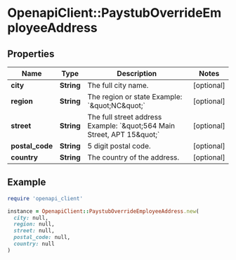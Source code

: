 # OpenapiClient::PaystubOverrideEmployeeAddress

## Properties

| Name | Type | Description | Notes |
| ---- | ---- | ----------- | ----- |
| **city** | **String** | The full city name. | [optional] |
| **region** | **String** | The region or state Example: &#x60;\&quot;NC\&quot;&#x60; | [optional] |
| **street** | **String** | The full street address Example: &#x60;\&quot;564 Main Street, APT 15\&quot;&#x60; | [optional] |
| **postal_code** | **String** | 5 digit postal code. | [optional] |
| **country** | **String** | The country of the address. | [optional] |

## Example

```ruby
require 'openapi_client'

instance = OpenapiClient::PaystubOverrideEmployeeAddress.new(
  city: null,
  region: null,
  street: null,
  postal_code: null,
  country: null
)
```

